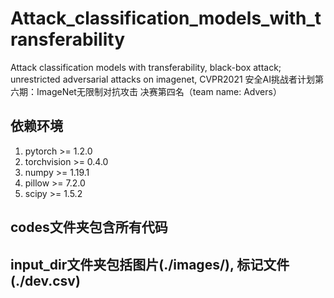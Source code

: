 # Attack_classification_models_with_transferability
Attack classification models with transferability, black-box attack; unrestricted adversarial attacks on imagenet, CVPR2021 安全AI挑战者计划第六期：ImageNet无限制对抗攻击 决赛第四名（team name: Advers）

## 依赖环境
1. pytorch >= 1.2.0
2. torchvision >= 0.4.0 
3. numpy >= 1.19.1
4. pillow >= 7.2.0
5. scipy >= 1.5.2

## codes文件夹包含所有代码

## input_dir文件夹包括图片(./images/), 标记文件(./dev.csv)


